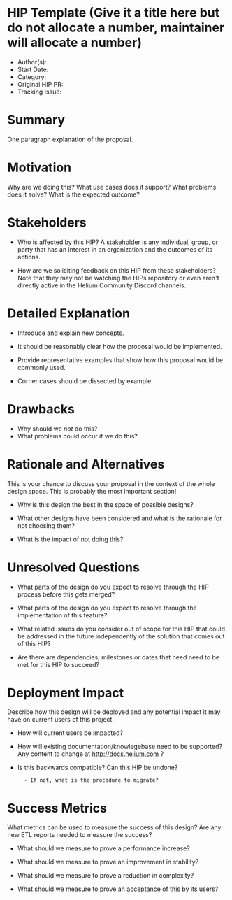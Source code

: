 # HIP Template (Give it a title here but do not allocate a number, maintainer will allocate a number)

- Author(s): <!-- your GitHub @username -->
- Start Date: <!-- fill me in with today's date, YYYY-MM-DD -->
- Category: <!-- economic, technical, meta -->
- Original HIP PR: <!-- leave this empty; maintainer will fill in ID of this pull request -->
- Tracking Issue: <!-- leave this empty; maintainer will create a discussion issue -->

# Summary

One paragraph explanation of the proposal.
<!-- Read the content requests in all sections before starting to write any section. -->

# Motivation

Why are we doing this? What use cases does it support? What problems does it
solve? What is the expected outcome?

# Stakeholders

- Who is affected by this HIP? A stakeholder is any individual, group, or party
  that has an interest in an organization and the outcomes of its actions.

- How are we soliciting feedback on this HIP from these stakeholders? Note that
  they may not be watching the HIPs repository or even aren't directly active in
  the Helium Community Discord channels.

# Detailed Explanation

- Introduce and explain new concepts.

- It should be reasonably clear how the proposal would be implemented.

- Provide representative examples that show how this proposal would be commonly
  used.

- Corner cases should be dissected by example.

# Drawbacks

- Why should we *not* do this?
- What problems could occur if we do this?

# Rationale and Alternatives

This is your chance to discuss your proposal in the context of the whole design
space. This is probably the most important section!

- Why is this design the best in the space of possible designs?

- What other designs have been considered and what is the rationale for not
  choosing them?

- What is the impact of not doing this?

# Unresolved Questions

- What parts of the design do you expect to resolve through the HIP process
  before this gets merged?

- What parts of the design do you expect to resolve through the implementation
  of this feature?

- What related issues do you consider out of scope for this HIP that could be
  addressed in the future independently of the solution that comes out of this
  HIP?

- Are there are dependencies, milestones or dates that need need to be met for
  this HIP to succeed?

# Deployment Impact

Describe how this design will be deployed and any potential impact it may have on
current users of this project.

- How will current users be impacted?

- How will existing documentation/knowlegebase need to be supported?
  Any content to change at <http://docs.helium.com> ?

- Is this backwards compatible?
  Can this HIP be undone?

        - If not, what is the procedure to migrate?

# Success Metrics

What metrics can be used to measure the success of this design?
Are any new ETL reports needed to measure the success?

- What should we measure to prove a performance increase?

- What should we measure to prove an improvement in stability?

- What should we measure to prove a reduction in complexity?

- What should we measure to prove an acceptance of this by its users?
